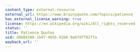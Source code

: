 ```yaml
---
content_type: external-resource
external_url: https://www.brainyquote.com/topics/patience
has_external_license_warning: true
license: https://en.wikipedia.org/wiki/All_rights_reserved
status: ''
title: Patience Quotes
uid: d0684386-1b47-4b5b-91b8-9a67dff02ffa
wayback_url: ''
---
```

